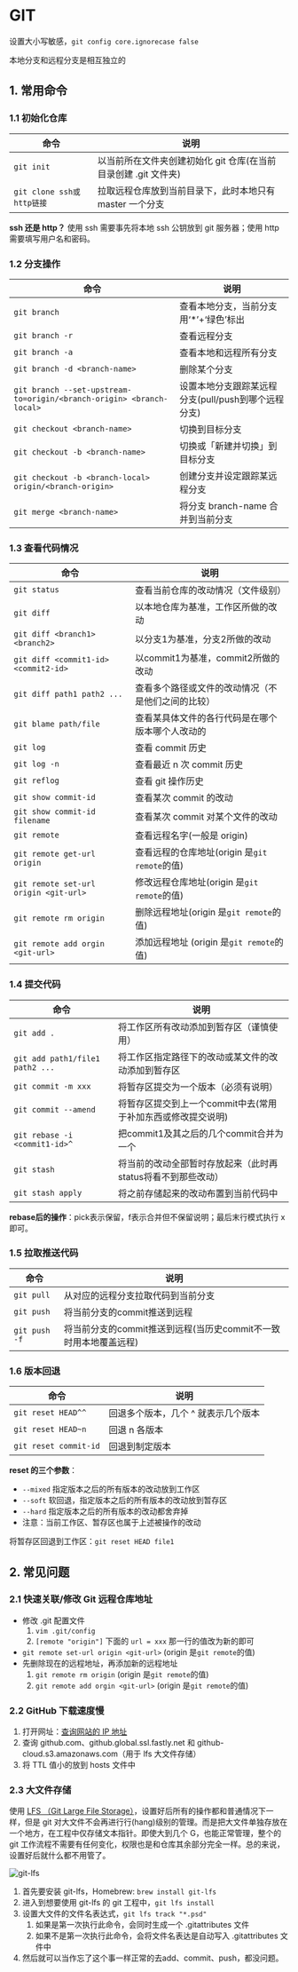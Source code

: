 # GIT

设置大小写敏感，`git config core.ignorecase false`

本地分支和远程分支是相互独立的

## 1. 常用命令

### 1.1 初始化仓库

命令                      | 说明
--------------------------|---------------------------------------
`git init`                | 以当前所在文件夹创建初始化 git 仓库(在当前目录创建 .git 文件夹)
`git clone ssh或http链接` | 拉取远程仓库放到当前目录下，此时本地只有 master 一个分支

**ssh 还是 http？**
使用 ssh 需要事先将本地 ssh 公钥放到 git 服务器；使用 http 需要填写用户名和密码。

### 1.2 分支操作

命令                                                                 | 说明
---------------------------------------------------------------------|--------------------------------
`git branch`                                                         | 查看本地分支，当前分支用‘*’+‘绿色’标出
`git branch -r`                                                      | 查看远程分支
`git branch -a`                                                      | 查看本地和远程所有分支
`git branch -d <branch-name>`                                        | 删除某个分支
`git branch --set-upstream-to=origin/<branch-origin> <branch-local>` | 设置本地分支跟踪某远程分支(pull/push到哪个远程分支)
`git checkout <branch-name>`                                         | 切换到目标分支
`git checkout -b <branch-name>`                                      | 切换或「新建并切换」到目标分支
`git checkout -b <branch-local> origin/<branch-origin>`              | 创建分支并设定跟踪某远程分支
`git merge <branch-name>`                                            | 将分支 branch-name 合并到当前分支

### 1.3 查看代码情况

命令                                  | 说明
--------------------------------------|----------------------------------
`git status`                          | 查看当前仓库的改动情况（文件级别）
`git diff`                            | 以本地仓库为基准，工作区所做的改动
`git diff <branch1> <branch2>`        | 以分支1为基准，分支2所做的改动
`git diff <commit1-id> <commit2-id>`  | 以commit1为基准，commit2所做的改动
`git diff path1 path2 ...`            | 查看多个路径或文件的改动情况（不是他们之间的比较）
`git blame path/file`                 | 查看某具体文件的各行代码是在哪个版本哪个人改动的
`git log`                             | 查看 commit 历史
`git log -n`                          | 查看最近 n 次 commit 历史
`git reflog`                          | 查看 git 操作历史
`git show commit-id`                  | 查看某次 commit 的改动
`git show commit-id filename`         | 查看某次 commit 对某个文件的改动
`git remote`                          | 查看远程名字(一般是 origin)
`git remote get-url origin`           | 查看远程的仓库地址(origin 是`git remote`的值)
`git remote set-url origin <git-url>` | 修改远程仓库地址(origin 是`git remote`的值)
`git remote rm origin`                | 删除远程地址(origin 是`git remote`的值)
`git remote add orgin <git-url>`      | 添加远程地址 (origin 是`git remote`的值)

### 1.4 提交代码

命令                            | 说明
--------------------------------|-----------------------------------
`git add .`                     | 将工作区所有改动添加到暂存区（谨慎使用）
`git add path1/file1 path2 ...` | 将工作区指定路径下的改动或某文件的改动添加到暂存区
`git commit -m xxx`             | 将暂存区提交为一个版本（必须有说明）
`git commit --amend`            | 将暂存区提交到上一个commit中去(常用于补加东西或修改提交说明)
`git rebase -i <commit1-id>^`   | 把commit1及其之后的几个commit合并为一个
`git stash`                     | 将当前的改动全部暂时存放起来（此时再status将看不到那些改动）
`git stash apply`               | 将之前存储起来的改动布置到当前代码中

**rebase后的操作**：pick表示保留，f表示合并但不保留说明；最后末行模式执行 x 即可。

### 1.5 拉取推送代码

命令          | 说明
--------------|----------------------------------------
`git pull`    | 从对应的远程分支拉取代码到当前分支
`git push`    | 将当前分支的commit推送到远程
`git push -f` | 将当前分支的commit推送到远程(当历史commit不一致时用本地覆盖远程)

### 1.6 版本回退

命令                  | 说明
----------------------|--------------------
`git reset HEAD^^`    | 回退多个版本，几个 ^ 就表示几个版本
`git reset HEAD~n`    | 回退 n 各版本
`git reset commit-id` | 回退到制定版本

**reset 的三个参数**：

- `--mixed` 指定版本之后的所有版本的改动放到工作区
- `--soft` 软回退，指定版本之后的所有版本的改动放到暂存区
- `--hard` 指定版本之后的所有版本的改动都舍弃掉
- 注意：当前工作区、暂存区也属于上述被操作的改动

将暂存区回退到工作区：`git reset HEAD file1`

## 2. 常见问题

### 2.1 快速关联/修改 Git 远程仓库地址

- 修改 .git 配置文件
   1. `vim .git/config`
   2. `[remote "origin"]` 下面的 `url = xxx` 那一行的值改为新的即可
- `git remote set-url origin <git-url>` (origin 是`git remote`的值)
- 先删除现在的远程地址，再添加新的远程地址
  1. `git remote rm origin` (origin 是`git remote`的值)
  2. `git remote add orgin <git-url>` (origin 是`git remote`的值)

### 2.2 GitHub 下载速度慢

1. 打开网址：[查询网站的 IP 地址](http://tool.chinaz.com/dns)
2. 查询 github.com、github.global.ssl.fastly.net 和 github-cloud.s3.amazonaws.com（用于 lfs 大文件存储）
3. 将 TTL 值小的放到 hosts 文件中

### 2.3 大文件存储

使用 [LFS （Git Large File Storage）](https://git-lfs.github.com/)，设置好后所有的操作都和普通情况下一样，但是 git 对大文件不会再进行行(hang)级别的管理。而是把大文件单独存放在一个地方，在工程中仅存储文本指针。即使大到几个 G，也能正常管理，整个的 git 工作流程不需要有任何变化，权限也是和仓库其余部分完全一样。总的来说，设置好后就什么都不用管了。

![git-lfs](images/git-lfs.gif)

1. 首先要安装 git-lfs，Homebrew: `brew install git-lfs` 
2. 进入到想要使用 git-lfs 的 git 工程中，`git lfs install`
3. 设置大文件的文件名表达式，`git lfs track "*.psd"`
   1. 如果是第一次执行此命令，会同时生成一个 .gitattributes 文件
   2. 如果不是第一次执行此命令，会将文件名表达是自动写入 .gitattributes 文件中
4. 然后就可以当作忘了这个事一样正常的去add、commit、push，都没问题。